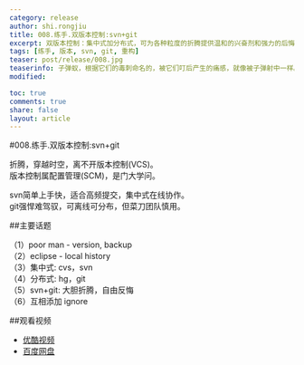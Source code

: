 ```yaml
---
category: release
author: shi.rongjiu
title: 008.练手.双版本控制:svn+git
excerpt: 双版本控制：集中式加分布式，可为各种粒度的折腾提供温和的兴奋剂和强力的后悔药。
tags: [练手, 版本, svn, git, 重构]
teaser: post/release/008.jpg
teaserinfo: 子弹蚁，根据它们的毒刺命名的，被它们叮后产生的痛感，就像被子弹射中一样。大部分科学家称，这种昆虫的毒刺使人产生的痛感最为剧烈。
modified: 

toc: true
comments: true
share: false
layout: article
---
```


#008.练手.双版本控制:svn+git

折腾，穿越时空，离不开版本控制(VCS)。  
版本控制属配置管理(SCM)，是门大学问。  

svn简单上手快，适合高频提交，集中式在线协作。  
git强悍难驾驭，可离线可分布，但菜刀团队慎用。

##主要话题

（1）poor man - version, backup   
（2）eclipse - local history  
（3）集中式: cvs，svn  
（4）分布式: hg，git  
（5）svn+git: 大胆折腾，自由反悔  
（6）互相添加 ignore

##观看视频

  * [优酷视频](http://v.youku.com/v_show/id_XODE5MDA2MjI4.html)  
  * [百度网盘](http://yun.baidu.com/share/link?shareid=4181410589&uk=1380913564&fid=986577736891643)
